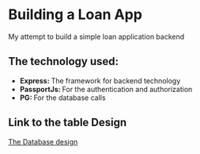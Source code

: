 # Building a Loan App
My attempt to build a simple loan application backend 

## The technology used:
- <b> Express: </b>  The framework for backend technology
- <b> PassportJs: </b>  For the authentication and authorization
- <b> PG: </b>  For the database calls

## Link to the table Design
[The Database design](https://grok.com/share/c2hhcmQtMg%3D%3D_6f924b9b-99f2-4158-91f1-25f772ea6da4)
